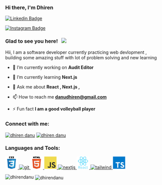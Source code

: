 ### Hi there, I'm Dhiren


[![Linkedin Badge](https://img.shields.io/badge/-LinkedIn-0e76a8?style=flat-square&logo=Linkedin&logoColor=white)](https://www.linkedin.com/in/dhirendanu/)
<!-- [![Website Badge](https://img.shields.io/badge/Website-3b5998?style=flat-square&logo=google-chrome&logoColor=white)](https://mendsalbert-liart.vercel.app) -->

[![Instagram Badge](https://img.shields.io/badge/-Instagram-e4405f?style=flat-square&logo=Instagram&logoColor=white)](https://instagram.com/dhirendanu/)



### Glad to see you here! &nbsp; ![](https://visitor-badge.glitch.me/badge?page_id=DhirenDanu.DhirenDanu)
Hii, I am a software developer currently practicing web devlopment , building some amazing stuff with lot of problem solving and new learning 


- 🔭 I’m currently working on **Audit Editor**

- 🌱 I’m currently learning **Next.js**

- 💬 Ask me about **React , Next.js ,**

- 📫 How to reach me **danudhiren@gmail.com**

- ⚡ Fun fact **I am a good volleyball player**

<h3 align="left">Connect with me:</h3>
<p align="left">
<a href="https://linkedin.com/in/dhiren danu" target="blank"><img align="center" src="https://raw.githubusercontent.com/rahuldkjain/github-profile-readme-generator/master/src/images/icons/Social/linked-in-alt.svg" alt="dhiren danu" height="30" width="40" /></a>
<a href="https://instagram.com/dhiren danu" target="blank"><img align="center" src="https://raw.githubusercontent.com/rahuldkjain/github-profile-readme-generator/master/src/images/icons/Social/instagram.svg" alt="dhiren danu" height="30" width="40" /></a>
</p>

<h3 align="left">Languages and Tools:</h3>
<p align="left"> <a href="https://www.w3schools.com/css/" target="_blank" rel="noreferrer"> <img src="https://raw.githubusercontent.com/devicons/devicon/master/icons/css3/css3-original-wordmark.svg" alt="css3" width="40" height="40"/> </a> <a href="https://git-scm.com/" target="_blank" rel="noreferrer"> <img src="https://www.vectorlogo.zone/logos/git-scm/git-scm-icon.svg" alt="git" width="40" height="40"/> </a> <a href="https://www.w3.org/html/" target="_blank" rel="noreferrer"> <img src="https://raw.githubusercontent.com/devicons/devicon/master/icons/html5/html5-original-wordmark.svg" alt="html5" width="40" height="40"/> </a> <a href="https://developer.mozilla.org/en-US/docs/Web/JavaScript" target="_blank" rel="noreferrer"> <img src="https://raw.githubusercontent.com/devicons/devicon/master/icons/javascript/javascript-original.svg" alt="javascript" width="40" height="40"/> </a> <a href="https://nextjs.org/" target="_blank" rel="noreferrer"> <img src="https://cdn.worldvectorlogo.com/logos/nextjs-2.svg" alt="nextjs" width="40" height="40"/> </a> <a href="https://reactjs.org/" target="_blank" rel="noreferrer"> <img src="https://raw.githubusercontent.com/devicons/devicon/master/icons/react/react-original-wordmark.svg" alt="react" width="40" height="40"/> </a> <a href="https://tailwindcss.com/" target="_blank" rel="noreferrer"> <img src="https://www.vectorlogo.zone/logos/tailwindcss/tailwindcss-icon.svg" alt="tailwind" width="40" height="40"/> </a> <a href="https://www.typescriptlang.org/" target="_blank" rel="noreferrer"> <img src="https://raw.githubusercontent.com/devicons/devicon/master/icons/typescript/typescript-original.svg" alt="typescript" width="40" height="40"/> </a> </p>

<p><img align="left" src="https://github-readme-stats.vercel.app/api/top-langs?username=dhirendanu&show_icons=true&locale=en&layout=compact" alt="dhirendanu" /></p>

<p>&nbsp;<img align="center" src="https://github-readme-stats.vercel.app/api?username=dhirendanu&show_icons=true&locale=en" alt="dhirendanu" /></p>

